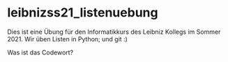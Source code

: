 # leibnizss21_listenuebung


Dies ist eine Übung für den Informatikkurs des Leibniz Kollegs im Sommer 2021.
Wir üben Listen in Python; und git :)



Was ist das Codewort? 
